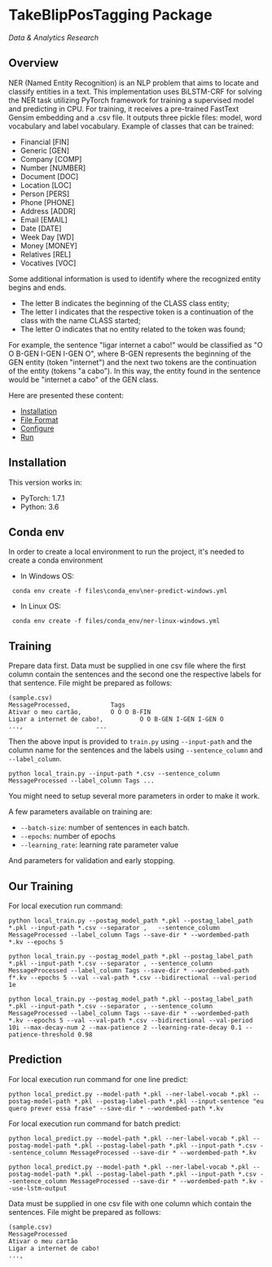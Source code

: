 # TakeBlipPosTagging Package
_Data & Analytics Research_

## Overview

NER (Named Entity Recognition) is an NLP problem that aims to locate and classify entities in a text. 
This implementation uses BiLSTM-CRF for solving the NER task utilizing PyTorch framework for training a supervised model and predicting in CPU. 
For training, it receives a pre-trained FastText Gensim embedding and a .csv file. It outputs three pickle files: model, word vocabulary and label vocabulary. 
Example of classes that can be trained:

- Financial [FIN]
- Generic [GEN]
- Company [COMP]
- Number [NUMBER]
- Document [DOC]
- Location [LOC]
- Person [PERS]
- Phone [PHONE]
- Address [ADDR]
- Email [EMAIL]
- Date [DATE]
- Week Day [WD]
- Money [MONEY]
- Relatives [REL]
- Vocatives [VOC]

Some additional information is used to identify where the recognized entity begins and ends.

- The letter B indicates the beginning of the CLASS class entity;
- The letter I indicates that the respective token is a continuation of the class with the name CLASS started;
- The letter O indicates that no entity related to the token was found;

For example, the sentence "ligar internet a cabo!" would be classified as "O O B-GEN I-GEN I-GEN O", 
where B-GEN represents the beginning of the GEN entity (token "internet") and the next two tokens are 
the continuation of the entity (tokens "a cabo"). In this way, the entity found in the sentence would be 
"internet a cabo" of the GEN class.

Here are presented these content:

* [Installation](#installation)
* [File Format](#fileformat)
* [Configure](#configure)
* [Run](#run)


## Installation

This version works in:

* PyTorch: 1.7.1
* Python: 3.6

## Conda env ##

In order to create a local environment to run the project, it's needed to create a conda environment
- In Windows OS:

``` conda env create -f files\conda_env\ner-predict-windows.yml```

- In Linux OS:

``` conda env create -f files/conda_env/ner-linux-windows.yml```

## Training ##

Prepare data first. Data must be supplied in one csv file where the first column contain the sentences and the second one the respective labels for that sentence. File might be prepared as follows:

    (sample.csv)
	MessageProcessed,		    Tags
    Ativar o meu cartão,	    O O O B-FIN
    Ligar a internet de cabo!,  	    O O B-GEN I-GEN I-GEN O
    ...,				    ...
    
Then the above input is provided to `train.py` using `--input-path` and the column name for the sentences and the labels using `--sentence_column` and `--label_column`.

    python local_train.py --input-path *.csv --sentence_column MessageProcessed --label_column Tags ...

You might need to setup several more parameters in order to make it work. 

A few parameters available on training are:

* `--batch-size`: number of sentences in each batch.
* `--epochs`: number of epochs
* `--learning_rate`: learning rate parameter value

And parameters for validation and early stopping. 

## Our Training ##
For local execution run command:

	python local_train.py --postag_model_path *.pkl --postag_label_path *.pkl --input-path *.csv --separator ,   --sentence_column MessageProcessed --label_column Tags --save-dir * --wordembed-path *.kv --epochs 5

	python local_train.py --postag_model_path *.pkl --postag_label_path *.pkl --input-path *.csv --separator , --sentence_column MessageProcessed --label_column Tags --save-dir * --wordembed-path f*.kv --epochs 5 --val --val-path *.csv --bidirectional --val-period 1e
    
    python local_train.py --postag_model_path *.pkl --postag_label_path *.pkl --input-path *.csv --separator , --sentence_column MessageProcessed --label_column Tags --save-dir * --wordembed-path *.kv --epochs 5 --val --val-path *.csv --bidirectional --val-period 10i --max-decay-num 2 --max-patience 2 --learning-rate-decay 0.1 --patience-threshold 0.98
 
## Prediction ##
For local execution run command for one line predict:

	python local_predict.py --model-path *.pkl --ner-label-vocab *.pkl --postag-model-path *.pkl --postag-label-path *.pkl --input-sentence "eu quero prever essa frase" --save-dir * --wordembed-path *.kv

For local execution run command for batch predict:

	python local_predict.py --model-path *.pkl --ner-label-vocab *.pkl --postag-model-path *.pkl --postag-label-path *.pkl --input-path *.csv --sentence_column MessageProcessed --save-dir * --wordembed-path *.kv
	
	python local_predict.py --model-path *.pkl --ner-label-vocab *.pkl --postag-model-path *.pkl --postag-label-path *.pkl --input-path *.csv --sentence_column MessageProcessed --save-dir * --wordembed-path *.kv --use-lstm-output

Data must be supplied in one csv file with one column which contain the sentences. File might be prepared as follows:

    (sample.csv)
	MessageProcessed
    Ativar o meu cartão
    Ligar a internet de cabo!
    ...,	
